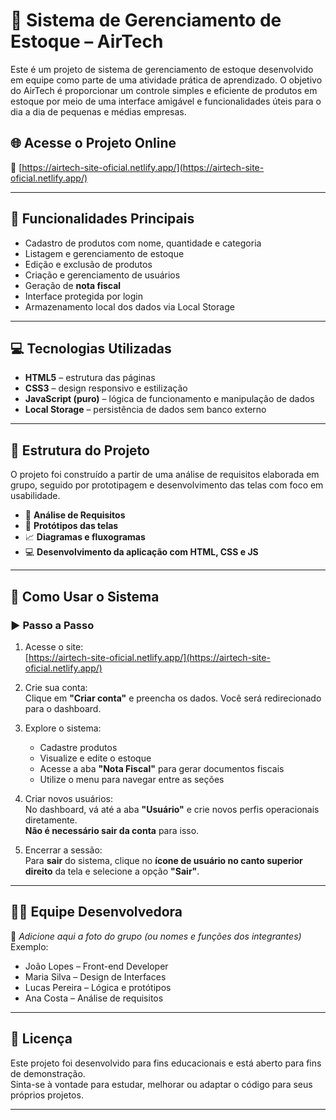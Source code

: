 # 💼 Sistema de Gerenciamento de Estoque – AirTech

Este é um projeto de sistema de gerenciamento de estoque desenvolvido em equipe como parte de uma atividade prática de aprendizado. O objetivo do AirTech é proporcionar um controle simples e eficiente de produtos em estoque por meio de uma interface amigável e funcionalidades úteis para o dia a dia de pequenas e médias empresas.

## 🌐 Acesse o Projeto Online

🔗 [https://airtech-site-oficial.netlify.app/](https://airtech-site-oficial.netlify.app/)

---

## 📌 Funcionalidades Principais

- Cadastro de produtos com nome, quantidade e categoria
- Listagem e gerenciamento de estoque
- Edição e exclusão de produtos
- Criação e gerenciamento de usuários
- Geração de **nota fiscal**
- Interface protegida por login
- Armazenamento local dos dados via Local Storage

---

## 💻 Tecnologias Utilizadas

- **HTML5** – estrutura das páginas
- **CSS3** – design responsivo e estilização
- **JavaScript (puro)** – lógica de funcionamento e manipulação de dados
- **Local Storage** – persistência de dados sem banco externo

---

## 🧭 Estrutura do Projeto

O projeto foi construído a partir de uma análise de requisitos elaborada em grupo, seguido por prototipagem e desenvolvimento das telas com foco em usabilidade.

- 📄 **Análise de Requisitos**
- 🧪 **Protótipos das telas**
- 📈 **Diagramas e fluxogramas**
- 💻 **Desenvolvimento da aplicação com HTML, CSS e JS**

---

## 🧪 Como Usar o Sistema

### ▶️ Passo a Passo

1. Acesse o site:  
   [https://airtech-site-oficial.netlify.app/](https://airtech-site-oficial.netlify.app/)

2. Crie sua conta:  
   Clique em **"Criar conta"** e preencha os dados. Você será redirecionado para o dashboard.

3. Explore o sistema:  
   - Cadastre produtos  
   - Visualize e edite o estoque  
   - Acesse a aba **"Nota Fiscal"** para gerar documentos fiscais
   - Utilize o menu para navegar entre as seções

4. Criar novos usuários:  
   No dashboard, vá até a aba **"Usuário"** e crie novos perfis operacionais diretamente.  
   **Não é necessário sair da conta** para isso.

5. Encerrar a sessão:  
   Para **sair** do sistema, clique no **ícone de usuário no canto superior direito** da tela e selecione a opção **"Sair"**.

---

## 🧑‍💻 Equipe Desenvolvedora

📸 _Adicione aqui a foto do grupo (ou nomes e funções dos integrantes)_  
Exemplo:
- João Lopes – Front-end Developer  
- Maria Silva – Design de Interfaces  
- Lucas Pereira – Lógica e protótipos  
- Ana Costa – Análise de requisitos

---


## 📄 Licença

Este projeto foi desenvolvido para fins educacionais e está aberto para fins de demonstração.  
Sinta-se à vontade para estudar, melhorar ou adaptar o código para seus próprios projetos.

---
